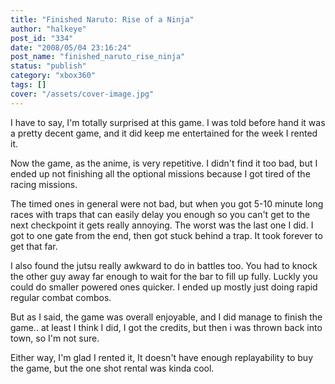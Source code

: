```yaml
---
title: "Finished Naruto: Rise of a Ninja"
author: "halkeye"
post_id: "334"
date: "2008/05/04 23:16:24"
post_name: "finished_naruto_rise_ninja"
status: "publish"
category: "xbox360"
tags: []
cover: "/assets/cover-image.jpg"
---
```


I have to say, I'm totally surprised at this game. I was told before hand it was a pretty decent game, and it did keep me entertained for the week I rented it.

Now the game, as the anime, is very repetitive. I didn't find it too bad, but I ended up not finishing all the optional missions because I got tired of the racing missions.

The timed ones in general were not bad, but when you got 5-10 minute long races with traps that can easily delay you enough so you can't get to the next checkpoint it gets really annoying. The worst was the last one I did. I got to one gate from the end, then got stuck behind a trap. It took forever to get that far.

I also found the jutsu really awkward to do in battles too. You had to knock the other guy away far enough to wait for the bar to fill up fully. Luckly you could do smaller powered ones quicker. I ended up mostly just doing rapid regular combat combos.

But as I said, the game was overall enjoyable, and I did manage to finish the game.. at least I think I did, I got the credits, but then i was thrown back into town, so I'm not sure.

Either way, I'm glad I rented it, It doesn't have enough replayability to buy the game, but the one shot rental was kinda cool.
